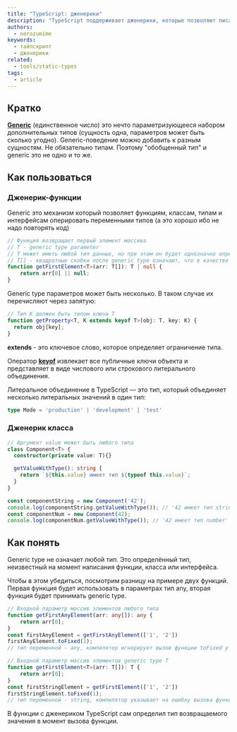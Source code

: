 ```yaml
---
title: "TypeScript: дженерики"
description: "TypeScript поддерживает дженерики, которые позволяют писать общую логику для работы с разными типами данных."
authors:
  - nerozumime
keywords:
  - тайпскрипт
  - дженерики
related:
  - tools/static-types
tags:
  - article
---
```

## Кратко

[**Generic**](https://www.typescriptlang.org/docs/handbook/2/generics.html) (единственное число) это нечто параметризующееся набором дополнительных типов (сущность одна, параметров может быть сколько угодно).
Generic-поведение можно добавить к разным сущностям. Не обязательно типам. Поэтому "обобщенный тип" и generic это не одно и то же.

## Как пользоваться

### Дженерик-функции

Generic это механизм который позволяет функциям, классам, типам и интерфейсам оперировать переменными типов (а это хорошо ибо не надо повторять код)

```ts
// Функция возвращает первый элемент массива
// T - generic type parameter
// T может иметь любой тип данных, но при этом он будет однозначно определён. Например, функция getFirstElement, вызванная для массива чисел, определит тип возвращаемого значения как number.
// T[] - квадратные скобки после generic type означают, что в качестве параметра функция принимает массив элементов типа generic type.
function getFirstElement<T>(arr: T[]): T | null {
    return arr[0] || null;
}
```

Generic type параметров может быть несколько. В таком случае их перечисляют через запятую:

```ts
// Тип K должен быть типом ключа T
function getProperty<T, K extends keyof T>(obj: T, key: K) {
  return obj[key];
}
```

**extends** - это ключевое слово, которое определяет ограничение типа.

Оператор [**keyof**](https://www.typescriptlang.org/docs/handbook/2/keyof-types.html) извлекает все публичные ключи объекта и представляет в виде числового или строкового литерального объединения. 

Литеральное объединение в TypeScript — это тип, который объединяет несколько литеральных значений в один тип:

```ts
type Mode = 'production' | 'development' | 'test'
```


### Дженерик класса

```ts
// Аргумент value может быть любого типа
class Component<T> {
  constructor(private value: T){}

  getValueWithType(): string {
    return `${this.value} имеет тип ${typeof this.value}`;
  }
}

const componentString = new Component('42');
console.log(componentString.getValueWithType()); // '42 имеет тип string'
const componentNum = new Component(42);
console.log(componentNum.getValueWithType()); // '42 имеет тип number'
```

## Как понять

Generic type не означает любой тип. Это определённый тип, неизвестный на момент написания функции, класса или интерфейса.

Чтобы в этом убедиться, посмотрим разницу на примере двух функций. Первая функция будет использовать в параметрах тип any, вторая функция будет принимать generic type.

```ts
// Входной параметр массив элементов любого типа
function getFirstAnyElement(arr: any[]): any {
    return arr[0];
}
const firstAnyElement = getFirstAnyElement(['1', '2'])
firstAnyElement.toFixed(1);
// тип переменной - any, компилятор игнорирует вызов функции toFixed у нечислового типа

// Входной параметр массив элементов generic type T
function getFirstElement<T>(arr: T[]): T {
    return arr[0];
}
const firstStringElement = getFirstElement(['1', '2'])
firstStringElement.toFixed(1);
// тип переменной - string, компилятор указывает на ошибку вызова функции toFixed у нечислового типа
```

В функции с дженериком TypeScript сам определил тип возвращаемого значения в момент вызова функции.